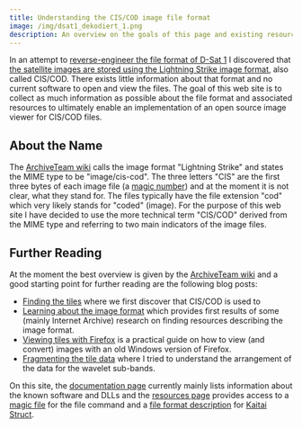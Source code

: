 ```yaml
---
title: Understanding the CIS/COD image file format
image: /img/dsat1_dekodiert_1.png
description: An overview on the goals of this page and existing resources.
---
```


In an attempt to [reverse-engineer the file format of D-Sat
1](https://dsat.igada.de/) I discovered that [the satellite images are
stored using the Lightning Strike image
format](https://dsat.igada.de/2024/04/03/learning-about-the-image-format.html),
also called CIS/COD. There exists little information about that format
and no current software to open and view the files. The goal of this
web site is to collect as much information as possible about the file
format and associated resources to ultimately enable an implementation
of an open source image viewer for CIS/COD files.

## About the Name

The [ArchiveTeam
wiki](http://justsolve.archiveteam.org/wiki/Lightning_Strike) calls
the image format "Lightning Strike" and states the MIME type to be
"image/cis-cod". The three letters "CIS" are the first three bytes of
each image file (a [magic
number](https://en.wikipedia.org/wiki/File_format#Magic_number)) and
at the moment it is not clear, what they stand for.  The files
typically have the file extension "cod" which very likely stands for
"coded" (image). For the purpose of this web site I have decided to
use the more technical term "CIS/COD" derived from the MIME type and
referring to two main indicators of the image files.

## Further Reading

At the moment the best overview is given by the [ArchiveTeam
wiki](http://justsolve.archiveteam.org/wiki/Lightning_Strike) and a
good starting point for further reading are the following blog posts:
- [Finding the
  tiles](https://dsat.igada.de/2024/04/02/finding-the-tiles.html)
  where we first discover that CIS/COD is used to
- [Learning about the image
  format](https://dsat.igada.de/2024/04/03/learning-about-the-image-format.html)
  which provides first results of some (mainly Internet Archive)
  research on finding resources describing the image format.
- [Viewing tiles with
  Firefox](https://dsat.igada.de/2024/04/19/viewing-tiles-with-firefox.html)
  is a practical guide on how to view (and convert) images with an old
  Windows version of Firefox.
- [Fragmenting the tile
  data](https://dsat.igada.de/2024/07/21/fragmenting-the-tile-data.html)
  where I tried to understand the arrangement of the data for the
  wavelet sub-bands.

On this site, the [documentation
page](https://cod.igada.de/documentation.html) currently mainly lists
information about the known software and DLLs and the [resources
page](https://cod.igada.de/resources.html) provides access to a [magic
file](https://www.darwinsys.com/file/) for the file command and a
[file format description](resources/cis.ksy) for [Kaitai
Struct](https://kaitai.io/).

